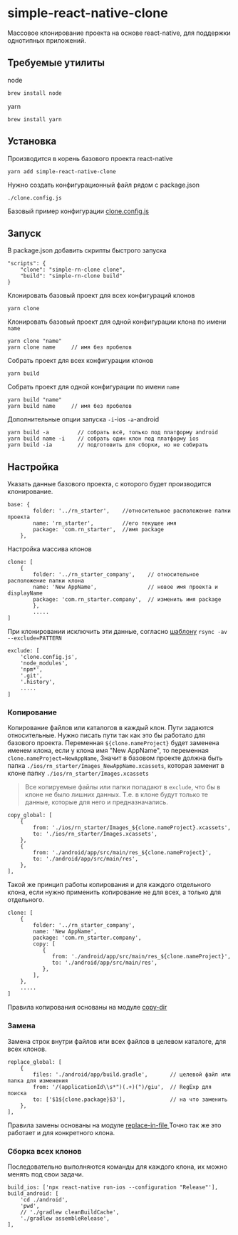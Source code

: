 # simple-react-native-clone

Массовое клонирование проекта на основе react-native, для поддержки однотипных приложений.

## Требуемые утилиты
node
```
brew install node
```
yarn
```
brew install yarn
```

## Установка
Производится в корень базового проекта react-native 
```
yarn add simple-react-native-clone
```
Нужно создать конфигурационный файл рядом с package.json 
```
./clone.config.js
```
Базовый пример конфигурации [clone.config.js](./clone.config.js)

## Запуск
В package.json добавить скрипты быстрого запуска

```
"scripts": {
    "clone": "simple-rn-clone clone",
    "build": "simple-rn-clone build"
}
```
Клонировать базовый проект для всех конфигураций клонов
```
yarn clone
```  
Клонировать базовый проект для одной конфигурации клона по имени `name`
```
yarn clone "name"
yarn clone name     // имя без пробелов
```  
Собрать проект для всех конфигурации клонов
```
yarn build
```  
Собрать проект для одной конфигурации по имени `name`
```
yarn build "name"
yarn build name     // имя без пробелов
```  
Дополнительные опции запуска `-i`-ios  `-a`-android  

```
yarn build -a         // собрать всё, только под платформу android
yarn build name -i    // собрать один клон под платформу ios 
yarn build -ia        // подготовить для сборки, но не собирать   
```

## Настройка
Указать данные базового проекта, с которого будет производится клонирование.     
```
base: {
        folder: '../rn_starter',    //относительное расположение папки проекта 
        name: 'rn_starter',         //его текущее имя  
        package: 'com.rn_starter',  //имя package
    },
```

Настройка массива клонов
```
clone: [
    {
        folder: '../rn_starter_company',    // относительное расположение папки клона 
        name: 'New AppName',                // новое имя проекта и displayName 
        package: 'com.rn_starter.company',  // изменить имя package
        },
        .....
]
```

При клонировании исключить эти данные, согласно [шаблону](https://linuxize.com/post/how-to-exclude-files-and-directories-with-rsync/) `rsync -av --exclude=PATTERN` 
```
exclude: [
    'clone.config.js',
    'node_modules',
    'npm*',
    '.git',
    '.history',
    .....
]
```
### Копирование
Копирование файлов или каталогов в каждый клон. Пути задаются относительные. Нужно писать пути так как это бы работало для базового проекта.
Переменная `${clone.nameProject}` будет заменена именем клона,
если у клона имя "New AppName", то переменная `clone.nameProject=NewAppName`,
Значит в базовом проекте должна быть папка 
`./ios/rn_starter/Images_NewAppName.xcassets`, которая заменит в клоне папку 
`./ios/rn_starter/Images.xcassets`

> Все копируемые файлы или папки попадают в `exclude`, что бы в клоне не было лишних данных. Т.е. в клоне будут только те данные, которые для него и предназначались.                 

```
copy_global: [
    {
        from: './ios/rn_starter/Images_${clone.nameProject}.xcassets',
        to: './ios/rn_starter/Images.xcassets',
    },
    {
        from: './android/app/src/main/res_${clone.nameProject}',
        to: './android/app/src/main/res',
    },
],
```

Такой же принцип работы копирования и для каждого отдельного клона, если нужно применить копирование не для всех, а только для отдельного. 
```
clone: [
    {
        folder: '../rn_starter_company',
        name: 'New AppName',
        package: 'com.rn_starter.company',
        copy: [
           {
              from: './android/app/src/main/res_${clone.nameProject}',
              to: './android/app/src/main/res',
           },
        ],
    },
    .....
]
```
Правила копирования основаны на модуле [copy-dir](https://www.npmjs.com/package/copy-dir)

### Замена

Замена строк внутри файлов или всех файлов в целевом каталоге, для всех клонов. 
```
replace_global: [
    {
        files: './android/app/build.gradle',       // целевой файл или папка для изменения
        from: '/(applicationId\\s*")(.+)(")/giu',  // RegExp для поиска
        to: ['$1${clone.package}$3'],              // на что заменить
    },
],
```
Правила замены основаны на модуле [replace-in-file
](https://www.npmjs.com/package/replace-in-file) 
Точно так же это работает и для конкретного клона.

### Сборка всех клонов

Последовательно выполняются команды для каждого клона, их можно менять под свои задачи.  
```
build_ios: ['npx react-native run-ios --configuration "Release"'],
build_android: [
    'cd ./android',
    'pwd',
    // './gradlew cleanBuildCache',
    './gradlew assembleRelease',
],
```